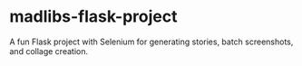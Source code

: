 # madlibs-flask-project
A fun Flask project with Selenium for generating stories, batch screenshots, and collage creation.
